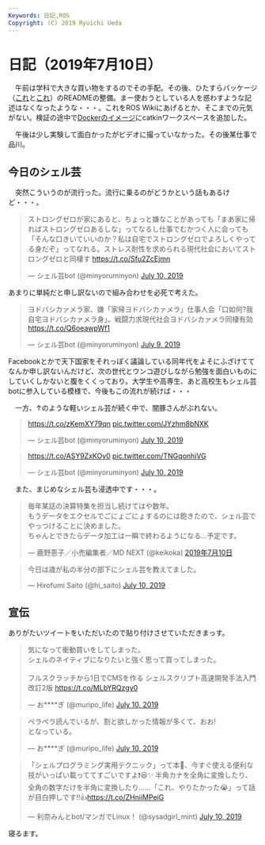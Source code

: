 ```yaml
---
Keywords: 日記,ROS
Copyright: (C) 2019 Ryuichi Ueda
---
```


# 日記（2019年7月10日）

　午前は学科で大きな買い物をするのでその手配。その後、ひたすらパッケージ（[これ](https://github.com/ryuichiueda/raspimouse_cartographer)と[これ](https://github.com/ryuichiueda/raspimouse_map_based_teach_and_replay/blob/master/README.md)）のREADMEの整備。まー使おうとしている人を惑わすような記述はなくなったような・・・。これをROS Wikiにあげるとか、そこまでの元気がない。検証の途中で[Dockerのイメージ](https://hub.docker.com/r/ryuichiueda/ubuntu18.04-ros-image)にcatkinワークスペースを追加した。

　午後は少し実験して面白かったがビデオに撮っていなかった。その後某仕事で品川。

## 今日のシェル芸

　突然こういうのが流行った。流行に乗るのがどうかという話もあるけど・・・。

<blockquote class="twitter-tweet" data-partner="tweetdeck"><p lang="ja" dir="ltr">ストロングゼロが家にあると、ちょっと嫌なことがあっても「まあ家に帰ればストロングゼロあるしな」ってなるし仕事でむかつく人に会っても「そんな口きいていいのか？私は自宅でストロングゼロでよろしくやってる身だぞ」ってなれる。ストレス耐性を求められる現代社会においてストロングゼロと同棲す <a href="https://t.co/Sfu2ZcEjmn">https://t.co/Sfu2ZcEjmn</a></p>&mdash; シェル芸bot (@minyoruminyon) <a href="https://twitter.com/minyoruminyon/status/1148891325749592064?ref_src=twsrc%5Etfw">July 10, 2019</a></blockquote>
<script async src="https://platform.twitter.com/widgets.js" charset="utf-8"></script>


あまりに単純だと申し訳ないので組み合わせを必死で考えた。

<blockquote class="twitter-tweet" data-partner="tweetdeck"><p lang="ja" dir="ltr">ヨドバシカァメラ家、嫌「家帰ヨドバシカァメラ」仕事人会「口如何?我自宅ヨドバシカァメラ身」。戦闘力求現代社会ヨドバシカァメラ同棲有効 <a href="https://t.co/Q6oeawpWf1">https://t.co/Q6oeawpWf1</a></p>&mdash; シェル芸bot (@minyoruminyon) <a href="https://twitter.com/minyoruminyon/status/1148735877020975104?ref_src=twsrc%5Etfw">July 9, 2019</a></blockquote>
<script async src="https://platform.twitter.com/widgets.js" charset="utf-8"></script>

Facebookとかで天下国家をそれっぽく議論している同年代をよそにふざけててなんか申し訳ないんだけど、次の世代とウンコ遊びしながら勉強を面白いものにしていくしかないと腹をくくっており。大学生や高専生、あと高校生もシェル芸botに参入している模様で、今後もこの流れが続けば・・・

　一方、↑のような軽いシェル芸が続く中で、闇豚さんがぶれない。

<blockquote class="twitter-tweet" data-partner="tweetdeck"><p lang="und" dir="ltr"><a href="https://t.co/zKemXY79qn">https://t.co/zKemXY79qn</a> <a href="https://t.co/JYzhm8bNXK">pic.twitter.com/JYzhm8bNXK</a></p>&mdash; シェル芸bot (@minyoruminyon) <a href="https://twitter.com/minyoruminyon/status/1148960141414264834?ref_src=twsrc%5Etfw">July 10, 2019</a></blockquote>
<script async src="https://platform.twitter.com/widgets.js" charset="utf-8"></script>

<blockquote class="twitter-tweet" data-partner="tweetdeck"><p lang="und" dir="ltr"><a href="https://t.co/ASY9ZxKOy0">https://t.co/ASY9ZxKOy0</a> <a href="https://t.co/TNGqonhjVG">pic.twitter.com/TNGqonhjVG</a></p>&mdash; シェル芸bot (@minyoruminyon) <a href="https://twitter.com/minyoruminyon/status/1148936968207646720?ref_src=twsrc%5Etfw">July 10, 2019</a></blockquote>
<script async src="https://platform.twitter.com/widgets.js" charset="utf-8"></script>

　また、まじめなシェル芸も浸透中です・・・。

<blockquote class="twitter-tweet" data-lang="ja"><p lang="ja" dir="ltr">毎年某誌の決算特集を担当し続けてはや数年。<br>もうデータをエクセルでごにょごにょするのには飽きたので、シェル芸でやっつけることに決めました。<br>ちゃんとできたらデータ加工は一瞬で終わるようになる…予定です。</p>&mdash; 鹿野恵子／小売編集者／MD NEXT (@keikoka) <a href="https://twitter.com/keikoka/status/1148863247405031425?ref_src=twsrc%5Etfw">2019年7月10日</a></blockquote>
<script async src="https://platform.twitter.com/widgets.js" charset="utf-8"></script>


<blockquote class="twitter-tweet" data-partner="tweetdeck"><p lang="ja" dir="ltr">今日は歳が私の半分の部下にシェル芸を教えてました。</p>&mdash; Hirofumi Saito (@hi_saito) <a href="https://twitter.com/hi_saito/status/1148938623196123136?ref_src=twsrc%5Etfw">July 10, 2019</a></blockquote>
<script async src="https://platform.twitter.com/widgets.js" charset="utf-8"></script>


## 宣伝

ありがたいツイートをいただいたので貼り付けさせていただきまっす。

<blockquote class="twitter-tweet" data-partner="tweetdeck"><p lang="ja" dir="ltr">気になって衝動買いをしてしまった。<br>シェルのネイティブになりたいと強く思って買ってしまった。<br><br>フルスクラッチから1日でCMSを作る シェルスクリプト高速開発手法入門 改訂2版 <a href="https://t.co/MLbYRQzgy0">https://t.co/MLbYRQzgy0</a></p>&mdash; お****ぎ (@muripo_life) <a href="https://twitter.com/muripo_life/status/1148947040262488064?ref_src=twsrc%5Etfw">July 10, 2019</a></blockquote>
<script async src="https://platform.twitter.com/widgets.js" charset="utf-8"></script>

<blockquote class="twitter-tweet" data-partner="tweetdeck"><p lang="ja" dir="ltr">ペラペラ読んでいるが、割と欲しかった情報が多くて、おお!<br>となっている。</p>&mdash; お****ぎ (@muripo_life) <a href="https://twitter.com/muripo_life/status/1148955996124930048?ref_src=twsrc%5Etfw">July 10, 2019</a></blockquote>
<script async src="https://platform.twitter.com/widgets.js" charset="utf-8"></script>


<blockquote class="twitter-tweet" data-partner="tweetdeck"><p lang="ja" dir="ltr">「シェルプログラミング実用テクニック」って本📕、今すぐ使える便利な技がいっぱい載っててすごいですよ❗😆✨ 半角カナを全角に変換したり、全角の数字だけを半角に変換したり……「これ、やりたかった😭」って話が目白押しです‼👍<a href="https://t.co/ZHniiMPeiG">https://t.co/ZHniiMPeiG</a></p>&mdash; 利奈みんとbot/マンガでLinux！ (@sysadgirl_mint) <a href="https://twitter.com/sysadgirl_mint/status/1148878673144979456?ref_src=twsrc%5Etfw">July 10, 2019</a></blockquote>
<script async src="https://platform.twitter.com/widgets.js" charset="utf-8"></script>


寝るます。


